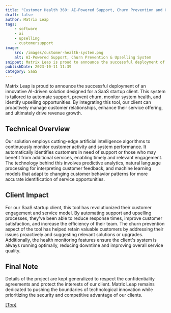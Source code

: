```yaml
---
title: "Customer Health 360: AI-Powered Support, Churn Prevention and Upselling System"
draft: false
author: Matrix Leap
tags:
    - software
    - ai
    - upselling
    - customersupport
image:
    src: /images/customer-health-system.png
    alt: AI-Powered Support, Churn Prevention & Upselling System
snippet: Matrix Leap is proud to announce the successful deployment of an innovative AI-driven solution designed for a SaaS startup client. This system is tailored to automate support, prevent churn, monitor system health, and identify upselling opportunities. By integrating this tool, our client can proactively manage customer relationships, enhance their service offering, and ultimately drive revenue growth.
publishDate: 2023-10-11 11:39
category: SaaS
---
```


Matrix Leap is proud to announce the successful deployment of an innovative AI-driven solution designed for a SaaS startup client. This system is tailored to automate support, prevent churn, monitor system health, and identify upselling opportunities. By integrating this tool, our client can proactively manage customer relationships, enhance their service offering, and ultimately drive revenue growth.

## Technical Overview

Our solution employs cutting-edge artificial intelligence algorithms to continuously monitor customer activity and system performance. It automatically identifies customers in need of support or those who may benefit from additional services, enabling timely and relevant engagement. The technology behind this involves predictive analytics, natural language processing for interpreting customer feedback, and machine learning models that adapt to changing customer behavior patterns for more accurate identification of service opportunities.

## Client Impact

For our SaaS startup client, this tool has revolutionized their customer engagement and service model. By automating support and upselling processes, they've been able to reduce response times, improve customer satisfaction, and increase the efficiency of their team. The churn prevention aspect of the tool has helped retain valuable customers by addressing their issues proactively and suggesting relevant solutions or upgrades. Additionally, the health monitoring features ensure the client's system is always running optimally, reducing downtime and improving overall service quality.

## Final Note

Details of the project are kept generalized to respect the confidentiality agreements and protect the interests of our client. Matrix Leap remains dedicated to pushing the boundaries of technological innovation while prioritizing the security and competitive advantage of our clients.

<a href="#top">[Top]</a>
